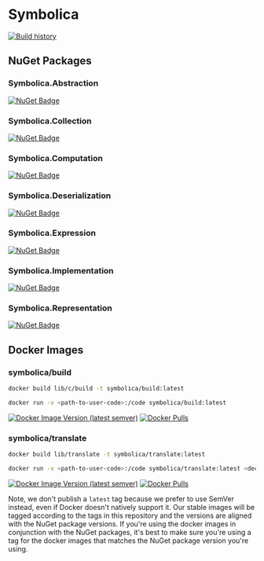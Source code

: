 # Symbolica

[![Build history](https://buildstats.info/github/chart/SymbolicaDev/Symbolica?branch=master)](https://github.com/SymbolicaDev/Symbolica/actions)

## NuGet Packages

### Symbolica.Abstraction

[![NuGet Badge](https://buildstats.info/nuget/Symbolica.Abstraction)](https://www.nuget.org/packages/Symbolica.Abstraction/)

### Symbolica.Collection

[![NuGet Badge](https://buildstats.info/nuget/Symbolica.Collection)](https://www.nuget.org/packages/Symbolica.Collection/)

### Symbolica.Computation

[![NuGet Badge](https://buildstats.info/nuget/Symbolica.Computation)](https://www.nuget.org/packages/Symbolica.Computation/)

### Symbolica.Deserialization

[![NuGet Badge](https://buildstats.info/nuget/Symbolica.Deserialization)](https://www.nuget.org/packages/Symbolica.Deserialization/)

### Symbolica.Expression

[![NuGet Badge](https://buildstats.info/nuget/Symbolica.Expression)](https://www.nuget.org/packages/Symbolica.Expression/)

### Symbolica.Implementation

[![NuGet Badge](https://buildstats.info/nuget/Symbolica.Implementation)](https://www.nuget.org/packages/Symbolica.Implementation/)

### Symbolica.Representation

[![NuGet Badge](https://buildstats.info/nuget/Symbolica.Representation)](https://www.nuget.org/packages/Symbolica.Representation/)

## Docker Images

### symbolica/build

```sh
docker build lib/c/build -t symbolica/build:latest
```

```sh
docker run -v <path-to-user-code>:/code symbolica/build:latest
```

[![Docker Image Version (latest semver)](https://img.shields.io/docker/v/symbolica/build?sort=semver&logo=Docker)](https://hub.docker.com/repository/docker/symbolica/build)
[![Docker Pulls](https://img.shields.io/docker/pulls/symbolica/build?logo=Docker&label=pulls)](https://hub.docker.com/repository/docker/symbolica/build)

### symbolica/translate

```sh
docker build lib/translate -t symbolica/translate:latest
```

```sh
docker run -v <path-to-user-code>:/code symbolica/translate:latest <declarations>
```

[![Docker Image Version (latest semver)](https://img.shields.io/docker/v/symbolica/translate?sort=semver&logo=Docker)](https://hub.docker.com/repository/docker/symbolica/translate)
[![Docker Pulls](https://img.shields.io/docker/pulls/symbolica/translate?logo=Docker&label=pulls)](https://hub.docker.com/repository/docker/symbolica/translate)

Note, we don't publish a `latest` tag because we prefer to use SemVer instead, even if Docker doesn't natively support it.
Our stable images will be tagged according to the tags in this repository and the versions are aligned with the NuGet package versions.
If you're using the docker images in conjunction with the NuGet packages, it's best to make sure you're using a tag for the docker images that matches the NuGet package version you're using.
